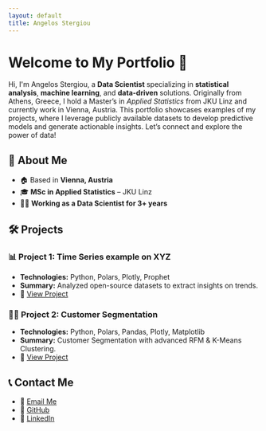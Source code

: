 ```yaml
---
layout: default
title: Angelos Stergiou
---
```


# Welcome to My Portfolio 🚀
Hi, I'm Angelos Stergiou, a **Data Scientist** specializing in **statistical analysis**, **machine learning**, and **data-driven** solutions.
Originally from Athens, Greece, I hold a Master’s in *Applied Statistics* from JKU Linz and currently work in Vienna, Austria.
This portfolio showcases examples of my projects, where I leverage publicly available datasets to develop predictive models and generate actionable insights.
Let’s connect and explore the power of data!

## 📌 About Me  
- 🏠 Based in **Vienna, Austria**  
- 🎓 **MSc in Applied Statistics** – JKU Linz  
- 👨‍💻 **Working as a Data Scientist for 3+ years**  

## 🛠️ Projects  
### **📊 Project 1: Time Series example on XYZ**  
- **Technologies:** Python, Polars, Plotly, Prophet  
- **Summary:** Analyzed open-source datasets to extract insights on trends.  
- 🔗 [View Project](#)  

### **🕵️‍♂️ Project 2: Customer Segmentation**  
- **Technologies:** Python, Polars, Pandas, Plotly, Matplotlib
- **Summary:** Customer Segmentation with advanced RFM & K-Means Clustering.  
- 🔗 [View Project](https://github.com/angelos-stergiou/rfm-segmentation)  

## 📞 Contact Me  
- 📧 [Email Me](mailto:angelosstergiou.ath93@gmail.com)  
- 🔗 [GitHub](https://github.com/angelos-stergiou)  
- 🔗 [LinkedIn](https://www.linkedin.com/in/angelos-stergiou-8a05381a3/)
